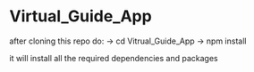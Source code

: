 # Virtual_Guide_App


after cloning this repo do:
-> cd Vitrual_Guide_App
-> npm install

it will install all the required dependencies and packages
